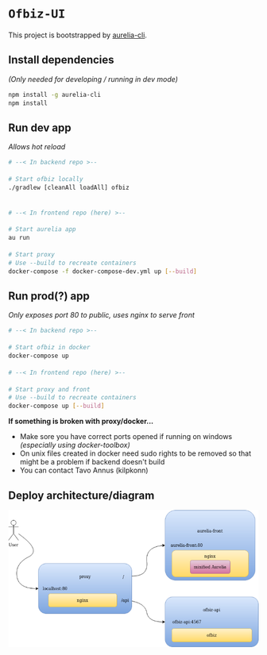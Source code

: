 # `Ofbiz-UI`

This project is bootstrapped by [aurelia-cli](https://github.com/aurelia/cli).

## Install dependencies
_(Only needed for developing / running in dev mode)_

```bash
npm install -g aurelia-cli
npm install
```

## Run dev app
_Allows hot reload_
```bash
# --< In backend repo >--

# Start ofbiz locally
./gradlew [cleanAll loadAll] ofbiz


# --< In frontend repo (here) >--

# Start aurelia app
au run

# Start proxy
# Use --build to recreate containers
docker-compose -f docker-compose-dev.yml up [--build]
```

## Run prod(?) app
_Only exposes port 80 to public, uses nginx to serve front_
```bash
# --< In backend repo >--

# Start ofbiz in docker
docker-compose up

# --< In frontend repo (here) >--

# Start proxy and front
# Use --build to recreate containers
docker-compose up [--build]
```
**If something is broken with proxy/docker...**
- Make sore you have correct ports opened if running on windows _(especially using docker-toolbox)_
- On unix files created in docker need sudo rights to be removed so that might be a problem if backend doesn't build
- You can contact Tavo Annus (kilpkonn)

## Deploy architecture/diagram
![img](./readme/deploy-proxy.png)
